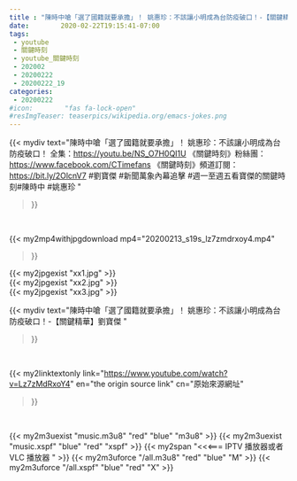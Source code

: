 ```yaml
---
title : "陳時中嗆「選了國籍就要承擔」！ 姚惠珍：不該讓小明成為台防疫破口！-【關鍵精華】劉寶傑 "
date:        2020-02-22T19:15:41-07:00
tags:
 - youtube
 - 關鍵時刻
 - youtube_關鍵時刻
 - 202002
 - 20200222
 - 20200222_19
categories:
 - 20200222
#icon:        "fas fa-lock-open"
#resImgTeaser: teaserpics/wikipedia.org/emacs-jokes.png
---
```


{{< mydiv text="陳時中嗆「選了國籍就要承擔」！ 姚惠珍：不該讓小明成為台防疫破口！ 全集：https://youtu.be/NS_O7H0QI1U  《關鍵時刻》粉絲團：https://www.facebook.com/CTimefans 《關鍵時刻》頻道訂閱：https://bit.ly/2OlcnV7  #劉寶傑 #新聞萬象內幕追擊 #週一至週五看寶傑的關鍵時刻#陳時中 #姚惠珍 "
>}}
<br>


{{< my2mp4withjpgdownload mp4="20200213_s19s_lz7zmdrxoy4.mp4"
>}}

{{< my2jpgexist "xx1.jpg" >}}<br>
{{< my2jpgexist "xx2.jpg" >}}<br>
{{< my2jpgexist "xx3.jpg" >}}<br>



{{< mydiv text="陳時中嗆「選了國籍就要承擔」！ 姚惠珍：不該讓小明成為台防疫破口！-【關鍵精華】劉寶傑 "
>}}
<br>

{{< my2linktextonly link="https://www.youtube.com/watch?v=Lz7zMdRxoY4"
en="the origin source link" cn="原始來源網址"
>}}


<br>

{{< my2m3uexist "music.m3u8" "red"  "blue" "m3u8" >}} {{< my2m3uexist "music.xspf" "blue" "red"  "xspf" >}} {{< my2span "<<<=== IPTV 播放器或者 VLC 播放器 " >}} {{< my2m3uforce "/all.m3u8" "red"  "blue" "M" >}} {{< my2m3uforce "/all.xspf" "blue" "red"  "X" >}} 
